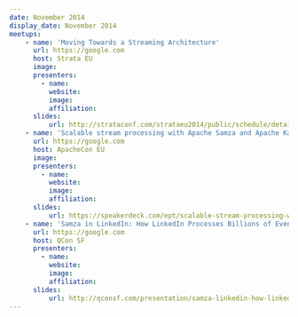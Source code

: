 ```yaml
---
date: November 2014
display_date: November 2014
meetups:
    - name: 'Moving Towards a Streaming Architecture'
      url: https://google.com
      host: Strata EU
      image: 
      presenters:
        - name:
          website: 
          image:
          affiliation:
      slides:
          url: http://strataconf.com/strataeu2014/public/schedule/detail/37439
    - name: 'Scalable stream processing with Apache Samza and Apache Kafka' 
      url: https://google.com
      host: ApacheCon EU
      image: 
      presenters:
        - name:
          website: 
          image:
          affiliation:
      slides:
          url: https://speakerdeck.com/ept/scalable-stream-processing-with-apache-kafka-and-apache-samza
    - name: 'Samza in LinkedIn: How LinkedIn Processes Billions of Events Everyday in Real-time'
      url: https://google.com
      host: QCon SF
      presenters:
        - name:
          website: 
          image:
          affiliation:
      slides:
          url: http://qconsf.com/presentation/samza-linkedin-how-linkedin-processes-billions-events-everyday-real-time
---
```

<!--
   Licensed to the Apache Software Foundation (ASF) under one or more
   contributor license agreements.  See the NOTICE file distributed with
   this work for additional information regarding copyright ownership.
   The ASF licenses this file to You under the Apache License, Version 2.0
   (the "License"); you may not use this file except in compliance with
   the License.  You may obtain a copy of the License at

       http://www.apache.org/licenses/LICENSE-2.0

   Unless required by applicable law or agreed to in writing, software
   distributed under the License is distributed on an "AS IS" BASIS,
   WITHOUT WARRANTIES OR CONDITIONS OF ANY KIND, either express or implied.
   See the License for the specific language governing permissions and
   limitations under the License.
-->